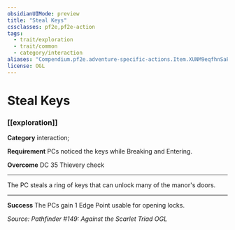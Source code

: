 ```yaml
---
obsidianUIMode: preview
title: "Steal Keys"
cssclasses: pf2e,pf2e-action
tags:
  - trait/exploration
  - trait/common
  - category/interaction
aliases: "Compendium.pf2e.adventure-specific-actions.Item.XUNM9eqfhnSaPVov"
license: OGL
---
```

# Steal Keys

### [[exploration]]

**Category** interaction; 




**Requirement** PCs noticed the keys while Breaking and Entering.

**Overcome** DC 35 Thievery check

* * *

The PC steals a ring of keys that can unlock many of the manor's doors.

* * *

**Success** The PCs gain 1 Edge Point usable for opening locks.

*Source: Pathfinder #149: Against the Scarlet Triad*
*OGL*